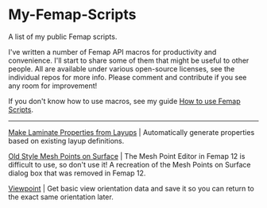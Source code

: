 # My-Femap-Scripts
A list of my public Femap scripts.

I've written a number of Femap API macros for productivity and convenience. I'll start to share some of them that might be useful to other people. All are available under various open-source licenses, see the individual repos for more info. Please comment and contribute if you see any room for improvement!

If you don't know how to use macros, see my guide [How to use Femap Scripts](https://github.com/aaronjasso/How_to_use_Femap_Scripts).

---

[Make Laminate Properties from Layups](https://github.com/aaronjasso/Femap-Make-Laminate-Properties-from-Layups)
| Automatically generate properties based on existing layup definitions.

[Old Style Mesh Points on Surface](https://github.com/aaronjasso/Femap-Old-Style-Mesh-Points-on-Surface)
| The Mesh Point Editor in Femap 12 is difficult to use, so don't use it! A recreation of the Mesh Points on Surface dialog box that was removed in Femap 12.

[Viewpoint](https://github.com/aaronjasso/Femap-Vewpoint)
| Get basic view orientation data and save it so you can return to the exact same orientation later.
